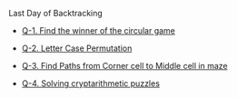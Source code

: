 Last Day of Backtracking

* [Q-1. Find the winner of the circular game](https://leetcode.com/problems/find-the-winner-of-the-circular-game/)

* [Q-2. Letter Case Permutation](https://leetcode.com/problems/letter-case-permutation/)

* [Q-3. Find Paths from Corner cell to Middle cell in maze](https://www.geeksforgeeks.org/find-paths-from-corner-cell-to-middle-cell-in-maze/)

* [Q-4. Solving cryptarithmetic puzzles](https://www.geeksforgeeks.org/solving-cryptarithmetic-puzzles-backtracking-8/)